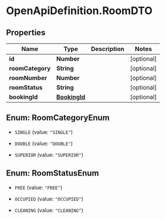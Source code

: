 # OpenApiDefinition.RoomDTO

## Properties

Name | Type | Description | Notes
------------ | ------------- | ------------- | -------------
**id** | **Number** |  | [optional] 
**roomCategory** | **String** |  | [optional] 
**roomNumber** | **Number** |  | [optional] 
**roomStatus** | **String** |  | [optional] 
**bookingId** | [**BookingId**](BookingId.md) |  | [optional] 



## Enum: RoomCategoryEnum


* `SINGLE` (value: `"SINGLE"`)

* `DOUBLE` (value: `"DOUBLE"`)

* `SUPERIOR` (value: `"SUPERIOR"`)





## Enum: RoomStatusEnum


* `FREE` (value: `"FREE"`)

* `OCCUPIED` (value: `"OCCUPIED"`)

* `CLEANING` (value: `"CLEANING"`)




